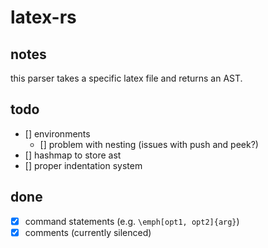 # latex-rs

## notes

this parser takes a specific latex file and returns an AST.

## todo
- [] environments
    - [] problem with nesting (issues with push and peek?)
- [] hashmap to store ast
- [] proper indentation system

## done

- [x] command statements (e.g. `\emph[opt1, opt2]{arg}`)
- [x] comments (currently silenced)